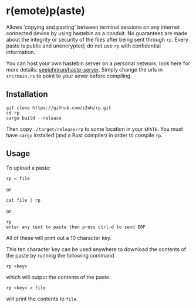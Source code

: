 # r(emote)p(aste)

Allows 'copying and pasting' between terminal sessions on any internet connected device by using hastebin as a conduit. No guarantees are made about the integrity or security of the files after being sent through ```rp```. Every paste is public and unencrypted; do not use ```rp``` with confidential information.

You can host your own hastebin server on a personal network, look here for more details: [seejohnrun/haste-server](https://github.com/seejohnrun/haste-server). Simply change the urls in ```src/main.rs``` to point to your sever before compiling.

## Installation

```
git clone https://github.com/z2oh/rp.git
cd rp
cargo build --release
```

Then copy ```./target/release/rp``` to some location in your ```$PATH```.
You must have ```cargo``` installed (and a Rust compiler) in order to compile ```rp```.

## Usage

To upload a paste:

```
rp < file
```
or
```
cat file | rp
```
or
```
rp
enter any text to paste then press ctrl-d to send EOF
```
All of these will print out a 10 character key.

This ten character key can be used anywhere to download the contents of the paste by running the following command
```
rp <key>
```
which will output the contents of the paste.
```
rp <key> > file
```
will print the contents to ```file```.